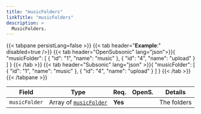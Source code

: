 ```yaml
---
title: "musicFolders"
linkTitle: "musicFolders"
description: >
  MusicFolders.
---
```


{{< tabpane persistLang=false >}}
{{< tab header="**Example**:" disabled=true />}}
{{< tab header="OpenSubsonic" lang="json">}}{
    "musicFolder": [
        {
            "id": "1",
            "name": "music"
        },
        {
            "id": "4",
            "name": "upload"
        }
    ]
}
{{< /tab >}}
{{< tab header="Subsonic" lang="json" >}}{
"musicFolder": [
    {
        "id": "1",
        "name": "music"
    },
    {
        "id": "4",
        "name": "upload"
    }
]
}
{{< /tab >}}
{{< /tabpane >}}

| Field |  Type | Req. | OpenS. | Details |
| --- | --- | --- | --- | --- |
| `musicFolder` | Array of [`musicFolder`](../musicfolder) | **Yes** |     | The folders|
